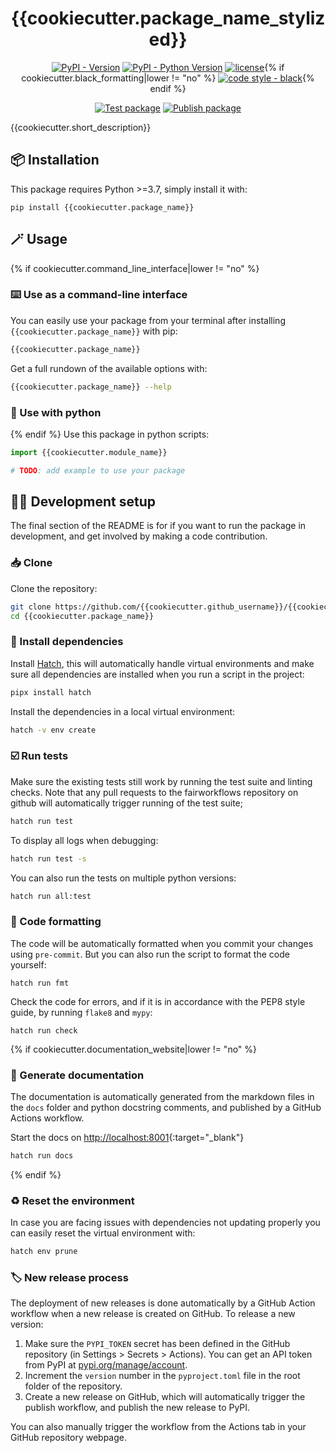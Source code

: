 <div align="center">

# {{cookiecutter.package_name_stylized}}

[![PyPI - Version](https://img.shields.io/pypi/v/{{cookiecutter.package_name}}.svg?logo=pypi&label=PyPI&logoColor=silver)](https://pypi.org/project/{{cookiecutter.package_name}}/)
[![PyPI - Python Version](https://img.shields.io/pypi/pyversions/{{cookiecutter.package_name}}.svg?logo=python&label=Python&logoColor=silver)](https://pypi.org/project/{{cookiecutter.package_name}}/)
[![license](https://img.shields.io/pypi/l/{{cookiecutter.package_name}}.svg?color=%2334D058)](https://github.com/{{cookiecutter.github_username}}/{{cookiecutter.package_name}}/blob/main/LICENSE.txt){% if cookiecutter.black_formatting|lower != "no" %}
[![code style - black](https://img.shields.io/badge/code%20style-black-000000.svg)](https://github.com/psf/black){% endif %}

[![Test package](https://github.com/{{cookiecutter.github_username}}/{{cookiecutter.package_name}}/actions/workflows/test.yml/badge.svg)](https://github.com/{{cookiecutter.github_username}}/{{cookiecutter.package_name}}/actions/workflows/test.yml)
[![Publish package](https://github.com/{{cookiecutter.github_username}}/{{cookiecutter.package_name}}/actions/workflows/publish.yml/badge.svg)](https://github.com/{{cookiecutter.github_username}}/{{cookiecutter.package_name}}/actions/workflows/publish.yml)

</div>

{{cookiecutter.short_description}}

## 📦️ Installation

This package requires Python >=3.7, simply install it with:

```shell
pip install {{cookiecutter.package_name}}
```

## 🪄 Usage
{% if cookiecutter.command_line_interface|lower != "no" %}
### ⌨️ Use as a command-line interface

You can easily use your package from your terminal after installing `{{cookiecutter.package_name}}` with pip:

```bash
{{cookiecutter.package_name}}
```

Get a full rundown of the available options with:

```bash
{{cookiecutter.package_name}} --help
```

### 🐍 Use with python

{% endif %} Use this package in python scripts:

 ```python
import {{cookiecutter.module_name}}

# TODO: add example to use your package
 ```

## 🧑‍💻 Development setup

The final section of the README is for if you want to run the package in development, and get involved by making a code contribution.


### 📥️ Clone

Clone the repository:

```bash
git clone https://github.com/{{cookiecutter.github_username}}/{{cookiecutter.package_name}}
cd {{cookiecutter.package_name}}
```
### 🐣 Install dependencies

Install [Hatch](https://hatch.pypa.io), this will automatically handle virtual environments and make sure all dependencies are installed when you run a script in the project:

```bash
pipx install hatch
```

Install the dependencies in a local virtual environment:

```bash
hatch -v env create
```

### ☑️ Run tests

Make sure the existing tests still work by running the test suite and linting checks. Note that any pull requests to the fairworkflows repository on github will automatically trigger running of the test suite;

```bash
hatch run test
```

To display all logs when debugging:

```bash
hatch run test -s
```

You can also run the tests on multiple python versions:

```bash
hatch run all:test
```


### 🧹 Code formatting

The code will be automatically formatted when you commit your changes using `pre-commit`. But you can also run the script to format the code yourself:

```
hatch run fmt
```

Check the code for errors, and if it is in accordance with the PEP8 style guide, by running `flake8` and `mypy`:

```
hatch run check
```
{% if cookiecutter.documentation_website|lower != "no" %}
### 📖 Generate documentation

The documentation is automatically generated from the markdown files in the `docs` folder and python docstring comments, and published by a GitHub Actions workflow.

Start the docs on [http://localhost:8001](http://localhost:8001){:target="_blank"}

```bash
hatch run docs
```
{% endif %}
### ♻️ Reset the environment

In case you are facing issues with dependencies not updating properly you can easily reset the virtual environment with:

```bash
hatch env prune
```

### 🏷️ New release process

The deployment of new releases is done automatically by a GitHub Action workflow when a new release is created on GitHub. To release a new version:

1. Make sure the `PYPI_TOKEN` secret has been defined in the GitHub repository (in Settings > Secrets > Actions). You can get an API token from PyPI at [pypi.org/manage/account](https://pypi.org/manage/account).
2. Increment the `version` number in the `pyproject.toml` file in the root folder of the repository.
3. Create a new release on GitHub, which will automatically trigger the publish workflow, and publish the new release to PyPI.

You can also manually trigger the workflow from the Actions tab in your GitHub repository webpage.
